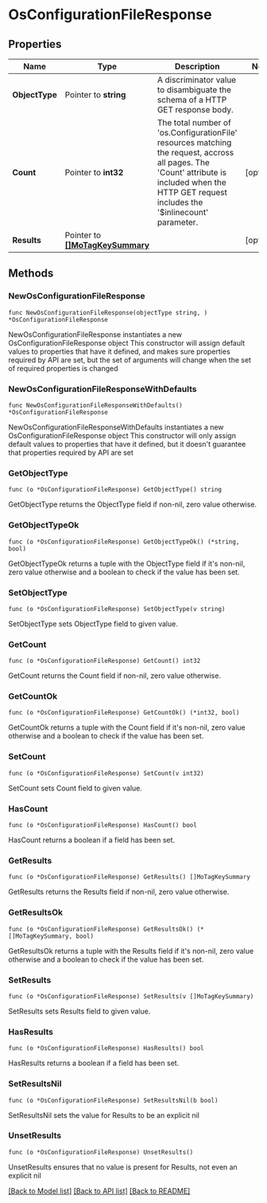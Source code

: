 # OsConfigurationFileResponse

## Properties

Name | Type | Description | Notes
------------ | ------------- | ------------- | -------------
**ObjectType** | Pointer to **string** | A discriminator value to disambiguate the schema of a HTTP GET response body. | 
**Count** | Pointer to **int32** | The total number of &#39;os.ConfigurationFile&#39; resources matching the request, accross all pages. The &#39;Count&#39; attribute is included when the HTTP GET request includes the &#39;$inlinecount&#39; parameter. | [optional] 
**Results** | Pointer to [**[]MoTagKeySummary**](MoTagKeySummary.md) |  | [optional] 

## Methods

### NewOsConfigurationFileResponse

`func NewOsConfigurationFileResponse(objectType string, ) *OsConfigurationFileResponse`

NewOsConfigurationFileResponse instantiates a new OsConfigurationFileResponse object
This constructor will assign default values to properties that have it defined,
and makes sure properties required by API are set, but the set of arguments
will change when the set of required properties is changed

### NewOsConfigurationFileResponseWithDefaults

`func NewOsConfigurationFileResponseWithDefaults() *OsConfigurationFileResponse`

NewOsConfigurationFileResponseWithDefaults instantiates a new OsConfigurationFileResponse object
This constructor will only assign default values to properties that have it defined,
but it doesn't guarantee that properties required by API are set

### GetObjectType

`func (o *OsConfigurationFileResponse) GetObjectType() string`

GetObjectType returns the ObjectType field if non-nil, zero value otherwise.

### GetObjectTypeOk

`func (o *OsConfigurationFileResponse) GetObjectTypeOk() (*string, bool)`

GetObjectTypeOk returns a tuple with the ObjectType field if it's non-nil, zero value otherwise
and a boolean to check if the value has been set.

### SetObjectType

`func (o *OsConfigurationFileResponse) SetObjectType(v string)`

SetObjectType sets ObjectType field to given value.


### GetCount

`func (o *OsConfigurationFileResponse) GetCount() int32`

GetCount returns the Count field if non-nil, zero value otherwise.

### GetCountOk

`func (o *OsConfigurationFileResponse) GetCountOk() (*int32, bool)`

GetCountOk returns a tuple with the Count field if it's non-nil, zero value otherwise
and a boolean to check if the value has been set.

### SetCount

`func (o *OsConfigurationFileResponse) SetCount(v int32)`

SetCount sets Count field to given value.

### HasCount

`func (o *OsConfigurationFileResponse) HasCount() bool`

HasCount returns a boolean if a field has been set.

### GetResults

`func (o *OsConfigurationFileResponse) GetResults() []MoTagKeySummary`

GetResults returns the Results field if non-nil, zero value otherwise.

### GetResultsOk

`func (o *OsConfigurationFileResponse) GetResultsOk() (*[]MoTagKeySummary, bool)`

GetResultsOk returns a tuple with the Results field if it's non-nil, zero value otherwise
and a boolean to check if the value has been set.

### SetResults

`func (o *OsConfigurationFileResponse) SetResults(v []MoTagKeySummary)`

SetResults sets Results field to given value.

### HasResults

`func (o *OsConfigurationFileResponse) HasResults() bool`

HasResults returns a boolean if a field has been set.

### SetResultsNil

`func (o *OsConfigurationFileResponse) SetResultsNil(b bool)`

 SetResultsNil sets the value for Results to be an explicit nil

### UnsetResults
`func (o *OsConfigurationFileResponse) UnsetResults()`

UnsetResults ensures that no value is present for Results, not even an explicit nil

[[Back to Model list]](../README.md#documentation-for-models) [[Back to API list]](../README.md#documentation-for-api-endpoints) [[Back to README]](../README.md)


